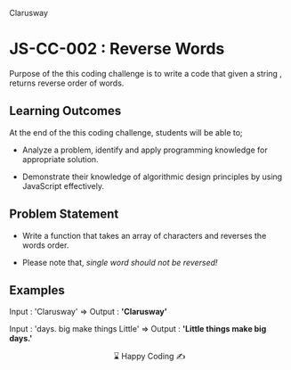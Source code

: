 <p>Clarusway<img align="right" src="https://secure.meetupstatic.com/photos/event/3/1/b/9/600_488352729.jpeg"  width="15px"></p>

# JS-CC-002 : Reverse Words

Purpose of the this coding challenge is to write a code that given a string , returns reverse order of words.

## Learning Outcomes

At the end of the this coding challenge, students will be able to;

- Analyze a problem, identify and apply programming knowledge for appropriate solution.

- Demonstrate their knowledge of algorithmic design principles by using JavaScript effectively.

## Problem Statement

- Write a function that takes an array of characters and reverses the words order.

- Please note that, *single word should not be reversed!*

## Examples

Input : 'Clarusway' => Output :  **'Clarusway'**

Input : 'days. big make things Little' => Output :  **'Little things make big days.'**

<center> ⌛ Happy Coding  ✍ </center>
